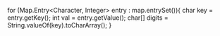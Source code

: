 for (Map.Entry<Character, Integer> entry : map.entrySet()){
  char key = entry.getKey();
  int val = entry.getValue();
  char[] digits = String.valueOf(key).toCharArray();
}
